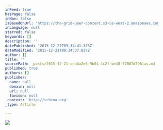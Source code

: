 ```yaml
---
inFeed: true
hasPage: false
inNav: false
isBasedOnUrl: 'https://the-grid-user-content.s3-us-west-2.amazonaws.com/574926f7-8375-4c65-b289-3151eb3858cd.png'
inLanguage: null
starred: false
keywords: []
description: ''
datePublished: '2015-12-21T09:34:41.326Z'
dateModified: '2015-12-21T09:34:37.837Z'
author: []
title: ''
sourcePath: _posts/2015-12-21-cda4a2e6-9b04-4c2f-be40-77007d796fac.md
published: true
authors: []
publisher:
  name: null
  domain: null
  url: null
  favicon: null
_context: 'http://schema.org'
_type: Article

---
```

![](https://s3-us-west-2.amazonaws.com/the-grid-img/p/6a771fa5e441a1180970768b57ac9bd5c04ccff0.png)